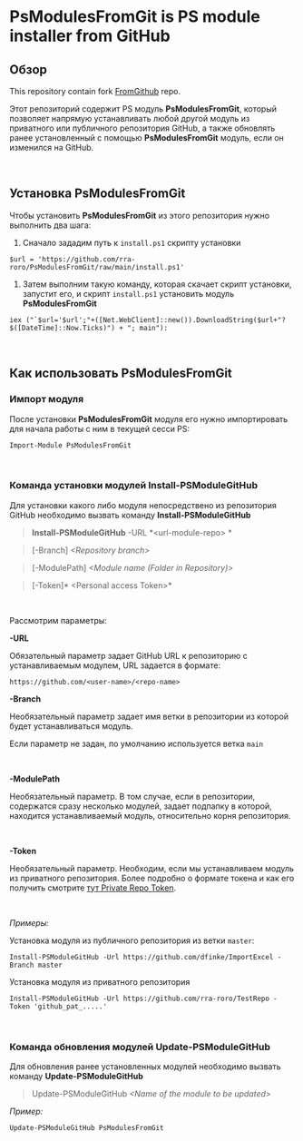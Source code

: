 PsModulesFromGit is PS module installer from GitHub
===================================================

Обзор
-----

This repository contain fork
[FromGithub](https://github.com/PsModuleInstall/FromGithub) repo.

Этот репозиторий содержит PS модуль **PsModulesFromGit**, который позволяет
напрямую устанавливать любой другой модуль из приватного или публичного
репозитория GitHub, а также обновлять ранее установленный с помощью
**PsModulesFromGit** модуль, если он изменился на GitHub.

 

Установка PsModulesFromGit 
---------------------------

Чтобы установить **PsModulesFromGit** из этого репозитория нужно выполнить два
шага:

1.  Сначало зададим путь к `install.ps1` скрипту установки

~~~~~~~~~~~~~~~~~~~~~~~~~~~~~~~~~~~~~~~~~~~~~~~~~~~~~~~~~~~~~~~~~~~~~~~~~~~~~~~~
$url = 'https://github.com/rra-roro/PsModulesFromGit/raw/main/install.ps1'
~~~~~~~~~~~~~~~~~~~~~~~~~~~~~~~~~~~~~~~~~~~~~~~~~~~~~~~~~~~~~~~~~~~~~~~~~~~~~~~~

1.  Затем выполним такую команду, которая скачает скрипт установки, запустит
    его, и скрипт `install.ps1` установить модуль **PsModulesFromGit**

~~~~~~~~~~~~~~~~~~~~~~~~~~~~~~~~~~~~~~~~~~~~~~~~~~~~~~~~~~~~~~~~~~~~~~~~~~~~~~~~
iex ("`$url='$url';"+([Net.WebClient]::new()).DownloadString($url+"?$([DateTime]::Now.Ticks)") + "; main"):
~~~~~~~~~~~~~~~~~~~~~~~~~~~~~~~~~~~~~~~~~~~~~~~~~~~~~~~~~~~~~~~~~~~~~~~~~~~~~~~~

 

Как использовать PsModulesFromGit 
----------------------------------

### Импорт модуля

После установки **PsModulesFromGit** модуля его нужно импортировать для начала
работы с ним в текущей сесси PS:

~~~~~~~~~~~~~~~~~~~~~~~~~~~~~~~~~~~~~~~~~~~~~~~~~~~~~~~~~~~~~~~~~~~~~~~~~~~~~~~~
Import-Module PsModulesFromGit
~~~~~~~~~~~~~~~~~~~~~~~~~~~~~~~~~~~~~~~~~~~~~~~~~~~~~~~~~~~~~~~~~~~~~~~~~~~~~~~~

 

### Команда установки модулей Install-PSModuleGitHub

Для установки какого либо модуля непосредствено из репозитория GitHub необходимо
вызвать команду **Install-PSModuleGitHub**  


>   **Install-PSModuleGitHub** -URL *\<url-module-repo\>  *

>   [-Branch] *\<Repository branch\>*

>   [-ModulePath] *\<Module name (Folder in Repository)\>*

>   [-Token]* \<Personal access Token\>*

 

Рассмотрим параметры:

**-URL**

Обязательный параметр задает GitHub URL к репозиторию с устанавливаемым модулем,
URL задается в формате:

~~~~~~~~~~~~~~~~~~~~~~~~~~~~~~~~~~~~~~~~~~~~~~~~~~~~~~~~~~~~~~~~~~~~~~~~~~~~~~~~
https://github.com/<user-name>/<repo-name>
~~~~~~~~~~~~~~~~~~~~~~~~~~~~~~~~~~~~~~~~~~~~~~~~~~~~~~~~~~~~~~~~~~~~~~~~~~~~~~~~



**-Branch**

Необязательный параметр задает имя ветки в репозитории из которой будет
устанавливаться модуль.

Если параметр не задан, по умолчанию используется ветка `main`

 

**-ModulePath**

Необязательный параметр. В том случае, если в репозитории, содержатся сразу
несколько модулей, задает подпапку в которой, находится устанавливаемый модуль,
относительно корня репозитория.

 

**-Token**

Необязательный параметр. Необходим, если мы устанавливаем модуль из приватного
репозитория. Более подробно о формате токена и как его получить смотрите [тут
Private Repo Token](PrivateRepoToken.md).

 

*Примеры:*

Установка модуля из публичного репозитория из ветки `master`:

~~~~~~~~~~~~~~~~~~~~~~~~~~~~~~~~~~~~~~~~~~~~~~~~~~~~~~~~~~~~~~~~~~~~~~~~~~~~~~~~
Install-PSModuleGitHub -Url https://github.com/dfinke/ImportExcel -Branch master
~~~~~~~~~~~~~~~~~~~~~~~~~~~~~~~~~~~~~~~~~~~~~~~~~~~~~~~~~~~~~~~~~~~~~~~~~~~~~~~~

Установка модуля из приватного репозитория

~~~~~~~~~~~~~~~~~~~~~~~~~~~~~~~~~~~~~~~~~~~~~~~~~~~~~~~~~~~~~~~~~~~~~~~~~~~~~~~~
Install-PSModuleGitHub -Url https://github.com/rra-roro/TestRepo -Token 'github_pat_.....'
~~~~~~~~~~~~~~~~~~~~~~~~~~~~~~~~~~~~~~~~~~~~~~~~~~~~~~~~~~~~~~~~~~~~~~~~~~~~~~~~

 

### Команда обновления модулей Update-PSModuleGitHub

Для обновления ранее установленных модулей необходимо вызвать команду
**Update-PSModuleGitHub**

>   Update-PSModuleGitHub *\<Name of the module to be updated\>*  
>   

*Пример:*

~~~~~~~~~~~~~~~~~~~~~~~~~~~~~~~~~~~~~~~~~~~~~~~~~~~~~~~~~~~~~~~~~~~~~~~~~~~~~~~~
Update-PSModuleGitHub PsModulesFromGit
~~~~~~~~~~~~~~~~~~~~~~~~~~~~~~~~~~~~~~~~~~~~~~~~~~~~~~~~~~~~~~~~~~~~~~~~~~~~~~~~
